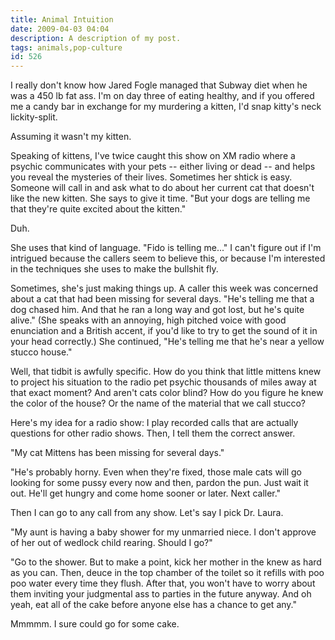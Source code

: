 ```yaml
---
title: Animal Intuition
date: 2009-04-03 04:04
description: A description of my post.
tags: animals,pop-culture
id: 526
---
```

I really don't know how Jared Fogle managed that Subway diet when he was a 450 lb fat ass.  I'm on day three of eating healthy, and if you offered me a candy bar in exchange for my murdering a kitten, I'd snap kitty's neck lickity-split.

Assuming it wasn't my kitten.

Speaking of kittens, I've twice caught this show on XM radio where a psychic communicates with your pets -- either living or dead -- and helps you reveal the mysteries of their lives.  Sometimes her shtick is easy.  Someone will call in and ask what to do about her current cat that doesn't like the new kitten.  She says to give it time.  "But your dogs are telling me that they're quite excited about the kitten."

Duh.

She uses that kind of language.  "Fido is telling me..."  I can't figure out if I'm intrigued because the callers seem to believe this, or because I'm interested in the techniques she uses to make the bullshit fly.

Sometimes, she's just making things up.  A caller this week was concerned about a cat that had been missing for several days.  "He's telling me that a dog chased him.  And that he ran a long way and got lost, but he's quite alive."  (She speaks with an annoying, high pitched voice with good enunciation and a British accent, if you'd like to try to get the sound of it in your head correctly.)  She continued, "He's telling me that he's near a yellow stucco house."

Well, that tidbit is awfully specific.  How do you think that little mittens knew to project his situation to the radio pet psychic thousands of miles away at that exact moment?  And aren't cats color blind?  How do you figure he knew the color of the house?  Or the name of the material that we call stucco?

Here's my idea for a radio show:  I play recorded calls that are actually questions for other radio shows.  Then, I tell them the correct answer.

"My cat Mittens has been missing for several days."

"He's probably horny.  Even when they're fixed, those male cats will go looking for some pussy every now and then, pardon the pun.  Just wait it out.  He'll get hungry and come home sooner or later.  Next caller."

Then I can go to any call from any show.  Let's say I pick Dr. Laura.

"My aunt is having a baby shower for my unmarried niece.  I don't approve of her out of wedlock child rearing.  Should I go?"

"Go to the shower.  But to make a point, kick her mother in the knew as hard as you can.  Then, deuce in the top chamber of the toilet so it refills with poo poo water every time they flush.  After that, you won't have to worry about them inviting your judgmental ass to parties in the future anyway.  And oh yeah, eat all of the cake before anyone else has a chance to get any."

Mmmmm.  I sure could go for some cake.